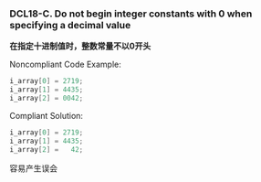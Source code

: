 ### DCL18-C. Do not begin integer constants with 0 when specifying a decimal value

**在指定十进制值时，整数常量不以0开头**

Noncompliant Code Example:

```C
i_array[0] = 2719;
i_array[1] = 4435;
i_array[2] = 0042;
```

Compliant Solution:

```C
i_array[0] = 2719;
i_array[1] = 4435;
i_array[2] =   42;
```

容易产生误会
